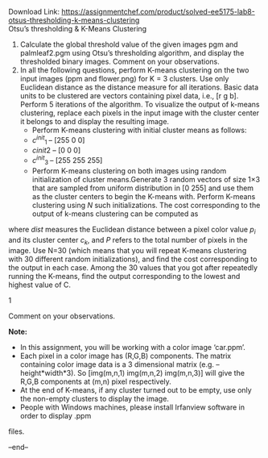 Download Link: https://assignmentchef.com/product/solved-ee5175-lab8-otsus-thresholding-k-means-clustering
<br>
Otsu’s thresholding &amp; K-Means Clustering

<ol>

 <li>Calculate the global threshold value of the given images pgm and palmleaf2.pgm using Otsu’s thresholding algorithm, and display the thresholded binary images. Comment on your observations.</li>

 <li>In all the following questions, perform K-means clustering on the two input images (ppm and flower.png) for K = 3 clusters. Use only Euclidean distance as the distance measure for all iterations. Basic data units to be clustered are vectors containing pixel data, i.e., [r g b]. Perform 5 iterations of the algorithm. To visualize the output of k-means clustering, replace each pixels in the input image with the cluster center it belongs to and display the resulting image.

  <ul>

   <li>Perform K-means clustering with initial cluster means as follows:</li>

   <li><em>c<sup>init</sup></em><sub>1 </sub>– [255 0 0]</li>

   <li><em>c</em><em>init</em>2 – [0 0 0]</li>

   <li><em>c<sup>init</sup></em><sub>3 </sub>– [255 255 255]</li>

   <li>Perform K-means clustering on both images using random initialization of cluster means.Generate 3 random vectors of size 1×3 that are sampled from uniform distribution in [0 255] and use them as the cluster centers to begin the K-means with. Perform K-means clustering using <em>N </em>such initializations. The cost corresponding to the output of k-means clustering can be computed as</li>

  </ul></li>

</ol>

where <em>dist </em>measures the Euclidean distance between a pixel color value <em>p<sub>i </sub></em>and its cluster center <em>c<sub>k</sub></em>, and <em>P </em>refers to the total number of pixels in the image. Use N=30 (which means that you will repeat K-means clustering with 30 different random initializations), and find the cost corresponding to the output in each case. Among the 30 values that you got after repeatedly running the K-means, find the output corresponding to the lowest and highest value of C.

1

Comment on your observations.

<strong>Note:</strong>

<ul>

 <li>In this assignment, you will be working with a color image ‘car.ppm’.</li>

 <li>Each pixel in a color image has (R,G,B) components. The matrix containing color image data is a 3 dimensional matrix (e.g. – height*width*3). So [img(m,n,1) img(m,n,2) img(m,n,3)] will give the R,G,B components at (m,n) pixel respectively.</li>

 <li>At the end of K-means, if any cluster turned out to be empty, use only the non-empty clusters to display the image.</li>

 <li>People with Windows machines, please install Irfanview software in order to display .ppm</li>

</ul>

files.

–end–